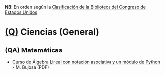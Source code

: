 **NB**: En orden según la [Clasificación de la Biblioteca del Congreso de Estados Unidos](http://www.loc.gov/catdir/cpso/lcco/)

# [(Q)](http://www.loc.gov/aba/cataloging/classification/lcco/lcco_q.pdf) Ciencias (General)

## (QA) Matemáticas

* [Curso de Álgebra Lineal con notación asociativa y un módulo de Python](https://mbujosab.github.io/CursoDeAlgebraLineal/) - M. Bujosa (PDF)